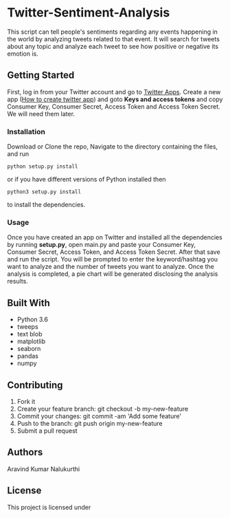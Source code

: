 

# Twitter-Sentiment-Analysis

This script can tell people's sentiments regarding any events happening in the world by analyzing tweets related to that event. It will search for tweets about any topic and analyze each tweet to see how positive or negative its emotion is. 



## Getting Started
 
First, log in from your Twitter account and go to [Twitter Apps](https://apps.twitter.com/). Create a new app ([How to create twitter app](http://www.letscodepro.com/twitter-sentiment-analysis/)) and goto __Keys and access tokens__ and copy Consumer Key, Consumer Secret, Access Token and Access Token Secret. We will need them later. 

### Installation

Download or Clone the repo, Navigate to the directory containing the files, and run
```
python setup.py install
```
or if you have different versions of Python installed then
```
python3 setup.py install 
```
to install the dependencies.


### Usage

Once you have created an app on Twitter and installed all the dependencies by running __setup.py__, open main.py and paste your Consumer Key, Consumer Secret, Access Token, and Access Token Secret. After that save and run the script. You will be prompted to enter the keyword/hashtag you want to analyze and the number of tweets you want to analyze. Once the analysis is completed, a pie chart will be generated disclosing the analysis results.

## Built With

* Python 3.6
* tweeps
* text blob
* matplotlib
* seaborn
* pandas
* numpy
## Contributing

1. Fork it
2. Create your feature branch: git checkout -b my-new-feature
3. Commit your changes: git commit -am 'Add some feature'
4. Push to the branch: git push origin my-new-feature
5. Submit a pull request

## Authors

Aravind Kumar Nalukurthi

## License

This project is licensed under 
